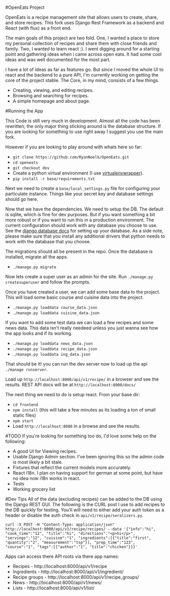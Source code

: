 #OpenEats Project

OpenEats is a recipe management site that allows users to create, share, and store recipes. This fork uses Django Rest Framework as a backend and React (with flux) as a front end. 

The main goals of this project are two fold. One, I wanted a place to store my personal collection of recipes and share them with close friends and family. Two, I wanted to learn react :). I went digging around for a starting point and gathering ideas when i came across open eats. It had some cool ideas and was well documented for the most part. 

I have a lot of ideas as far as features go. But since I moved the whole UI to react and the backend to a pure API, I'm currently working on getting the core of the project stable.  The Core, in my mind, consists of a few things.
- Creating, viewing, and editing recipes.
- Browsing and searching for recipes.
- A simple homepage and about page.
 
 
#Running the App
 
This Code is still very much in development. Almost all the code has been rewritten; the only major thing sticking around is the database structure. If you are looking for something to use right away I suggest you use the main fork.

However if you are looking to play around with whats here so far:
* `git clone https://github.com/RyanNoelk/OpenEats.git`
* `cd openeats`
* `git checkout dev`
* Create a python virtual environment (I use [virtualenvwrapper](https://virtualenvwrapper.readthedocs.io/en/latest/)).
* `pip install -r base/requirements.txt`

Next we need to create a `base/local_settings.py` file for configuring your particulate instance. Things like your secret key and database settings should go here.

Now that we have the dependencies. We need to setup the DB. The default is sqlite, which is fine for dev purposes. But if you want something a bit more robust or if you want to run this in a production environment. The current configuration should work with any database you choose to use. See the [django database docs](https://docs.djangoproject.com/en/1.10/ref/settings/#std:setting-DATABASES) for setting up your database. As a side note, please make sure that you install any additional drivers that python needs to work with the database that you choose.

The migrations should all be present in the repo. Once the database is installed, migrate all the apps.
* `./manage.py migrate`

Now lets create a super user as an admin for the site. Run `./manage.py createsuperuser` and follow the prompts.

Once you have created a user, we can add some base data to the project. This will load some basic course and cuisine data into the project.
* `./manage.py loaddata course_data.json`
* `./manage.py loaddata cuisine_data.json`

If you want to add some test data we can load a few recipes and some news data. This data isn't really needeed unless you just wanna see how the app looks and if its working.
* `./manage.py loaddata news_data.json`
* `./manage.py loaddata recipe_data.json`
* `./manage.py loaddata ing_data.json`

That should be it! you can run the dev server now to load up the api `./manage runserver`.

Load up `http://localhost:8000/api/v1/recipe/` in a browser and see the results.
REST API docs will be at `http://localhost:8000/docs/`


The next thing we need to do is setup react. From your base dir:
* `cd frontend` 
* `npm install` (this will take a few minutes as its loading a ton of small static files)
* `npm start`
* Load `http://localhost:8080` in a browse and see the results.


#TODO
If you're looking for something too do, I'd love some help on the following:

* A good UI for Viewing recipes.
* Usable Django Admin section. I've been ignoring this so the admin code is most likely a bit stale.
* Fixtures that reflect the current models more accurately.
* React i18n. I plan on having support for german at some point, but have no idea now i18n works in react.
* Tests
* Working grocery list

#Dev Tips
All of the data (excluding recipes) can be added to the DB using the Django REST GUI. The following is the CURL post I use to add recipes to the DB quickly for testing. You'll will need to either add your auth token as a header or disable the auth check in `api/v1/recipe/seralizers.py`.

```curl -X POST -H "Content-Type: application/json" http://localhost:8000/api/v1/recipe/recipes/ --data '{"info":"hi", "cook_time":"12", "title":"hi", "directions":"<p>hi</p>", "servings":"12", "cuisine":"1", "ingredients":[{"title":"first", "quantity":"2", "measurement":"tsp"}], "prep_time":"123", "course":"1", "tags":[{"author":"1", "title":"chicken"}]}'```

Apps can access there API roots via there app names:
* Recipes - http://localhost:8000/api/v1/recipe
* Ingredients - http://localhost:8000/api/v1/ingredient/
* Recipe groups - http://localhost:8000/api/v1/recipe_groups/
* News - http://localhost:8000/api/v1/news/
* Lists - http://localhost:8000/api/v1/list/

